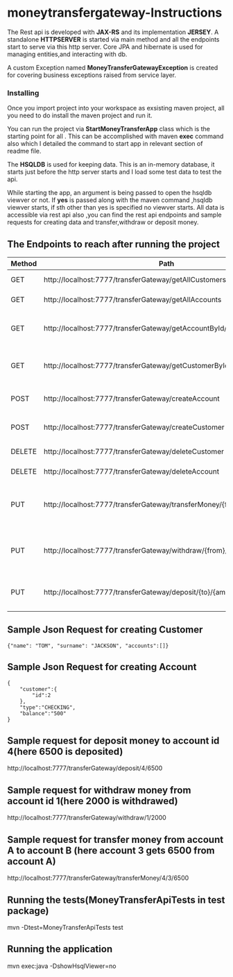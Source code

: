 
#  moneytransfergateway-Instructions
The Rest api is developed with **JAX-RS** and its implementation **JERSEY**. A standalone **HTTPSERVER** is started via main method and all the endpoints start to serve via this http server.
Core JPA and hibernate is used for managing entities,and interacting with db.

A custom Exception named **MoneyTransferGatewayException** is created for covering business exceptions raised from service layer.

### Installing
Once you import project into your workspace as exsisting maven project, all you need to do install the maven project and run it.

You can run the project via **StartMoneyTransferApp** class which is the starting point for all . This can be accomplished with maven **exec** command also which I detailed the command to start app in relevant section of readme file.

The **HSQLDB** is used for keeping data. This is an in-memory database, it starts just before the http server starts and I load some test data to test the api. 

While starting the app, an argument is being passed to open the hsqldb viewver or not. If **yes** is passed along with the maven command ,hsqldb viewver starts, if sth other than yes is specified no viewver starts. All data is accessible via rest api also ,you can find the rest api endpoints and sample requests for creating data and transfer,withdraw or deposit money.


## The Endpoints to reach after running the project
| Method        | Path          										                  |Usage
| ------------- | ----------------------------------------------------------------------  |------------------------------------------ |
| GET           | http://localhost:7777/transferGateway/getAllCustomers                   |get all Customers
| GET           | http://localhost:7777/transferGateway/getAllAccounts                    |get all Accounts     
| GET           | http://localhost:7777/transferGateway/getAccountById/{id}               |get account with the given id
| GET           | http://localhost:7777/transferGateway/getCustomerById/1                 |get customer with the given id     
| POST          | http://localhost:7777/transferGateway/createAccount                     |create a new Account
| POST          | http://localhost:7777/transferGateway/createCustomer                    |create a new Customer
| DELETE        | http://localhost:7777/transferGateway/deleteCustomer                    |delete customer
| DELETE        | http://localhost:7777/transferGateway/deleteAccount                     |delete account 
| PUT           | http://localhost:7777/transferGateway/transferMoney/{from}/{to}/{amount}|transfer money from one account to other
| PUT           | http://localhost:7777/transferGateway/withdraw/{from}/{amount}          |wtihdraw money from specified account
| PUT           | http://localhost:7777/transferGateway/deposit/{to}/{amount}             |deposit money to specified account                                       


##  Sample Json Request for creating Customer
```
{"name": "TOM", "surname": "JACKSON", "accounts":[]}
```

##  Sample Json Request for creating Account
```
{
	"customer":{
		"id":2
	},
	"type":"CHECKING",
	"balance":"500"
}
```
## Sample request for deposit money to account id 4(here 6500 is deposited)
http://localhost:7777/transferGateway/deposit/4/6500

## Sample request for withdraw money from  account id 1(here 2000 is withdrawed)
http://localhost:7777/transferGateway/withdraw/1/2000

## Sample request for transfer  money from  account A to account B (here account 3 gets 6500 from account A)
http://localhost:7777/transferGateway/transferMoney/4/3/6500

## Running the tests(MoneyTransferApiTests in test package)
mvn -Dtest=MoneyTransferApiTests test

## Running the application
mvn exec:java -DshowHsqlViewer=no


